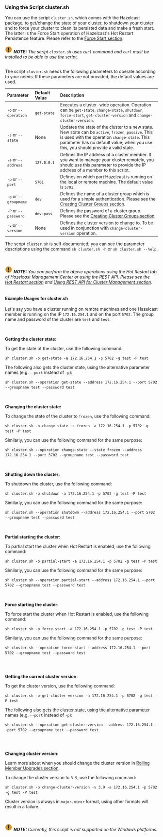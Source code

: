 


### Using the Script cluster.sh

You can use the script `cluster.sh`, which comes with the Hazelcast package, to get/change the state of your cluster, to shutdown your cluster and to force your cluster to clean its persisted data and make a fresh start. The latter is the Force Start operation of Hazelcast's Hot Restart Persistence feature. Please refer to the [Force Start section](#force-start).
<br></br>
![image](images/NoteSmall.jpg) ***NOTE:*** *The script `cluster.sh` uses `curl` command and `curl` must be installed to be able to use the script.*
<br></br>

The script `cluster.sh` needs the following parameters to operate according to your needs. If these parameters are not provided, the default values are used.

Parameter | Default Value | Description
:--------------|:------|:------------
`-o` or `--operation`|`get-state`|Executes a cluster-wide operation. Operation can be `get-state`, `change-state`, `shutdown`, `force-start`, `get-cluster-version` and `change-cluster-version`.
`-s` or `--state`|None|Updates the state of the cluster to a new state. New state can be `active`, `frozen`, `passive`. This is used with the operation `change-state`. This parameter has no default value; when you use this, you should provide a valid state.
`-a` or `--address`|`127.0.0.1`|Defines the IP address of a cluster member. If you want to manage your cluster remotely, you should use this parameter to provide the IP address of a member to this script.
`-p` or `--port`|`5701`|Defines on which port Hazelcast is running on the local or remote machine. The default value is `5701`.
`-g` or `--groupname`|`dev`|Defines the name of a cluster group which is used for a simple authentication. Please see the [Creating Cluster Groups section](#creating-cluster-groups).
`-P` or `--password`|`dev-pass`|Defines the password of a cluster group. Please see the [Creating Cluster Groups section](#creating-cluster-groups).
`-v` or `--version`|None|Defines the cluster version to change to. To be used in conjunction with `change-cluster-version` operation. 

The script `cluster.sh` is self-documented; you can see the parameter descriptions using the command `sh cluster.sh -h` or `sh cluster.sh --help`.

<br></br>
![image](images/NoteSmall.jpg) ***NOTE:*** *You can perform the above operations using the Hot Restart tab of Hazelcast Management Center or using the REST API. Please see the [Hot Restart section](#hot-restart) and [Using REST API for Cluster Management section](#using-rest-api-for-cluster-management).*
<br></br>


#### Example Usages for cluster.sh

Let's say you have a cluster running on remote machines and one Hazelcast member is running on the IP  `172.16.254.1` and on the port
`5702`. The group name and password of the cluster are `test` and `test`.

<br></br>
**Getting the cluster state:**

To get the state of the cluster, use the following command:

`sh cluster.sh -o get-state -a 172.16.254.1 -p 5702 -g test -P test`

The following also gets the cluster state, using the alternative parameter names (e.g. `--port` instead of `-p`):

`sh cluster.sh --operation get-state --address 172.16.254.1 --port 5702 --groupname test --password test`

<br></br>
**Changing the cluster state:**

To change the state of the cluster to `frozen`, use the following command:

`sh cluster.sh -o change-state -s frozen -a 172.16.254.1 -p 5702 -g test -P test`

Similarly, you can use the following command for the same purpose:

`sh cluster.sh --operation change-state --state frozen --address 172.16.254.1 --port 5702 --groupname test --password test`


<br></br>
**Shutting down the cluster:**

To shutdown the cluster, use the following command:

`sh cluster.sh -o shutdown -a 172.16.254.1 -p 5702 -g test -P test`

Similarly, you can use the following command for the same purpose:


`sh cluster.sh --operation shutdown --address 172.16.254.1 --port 5702 --groupname test --password test`


<br></br>
**Partial starting the cluster:**

To partial start the cluster when Hot Restart is enabled, use the following command:

`sh cluster.sh -o partial-start -a 172.16.254.1 -p 5702 -g test -P test`

Similarly, you can use the following command for the same purpose:

`sh cluster.sh --operation partial-start --address 172.16.254.1 --port 5702 --groupname test --password test`


<br></br>
**Force starting the cluster:**

To force start the cluster when Hot Restart is enabled, use the following command:

`sh cluster.sh -o force-start -a 172.16.254.1 -p 5702 -g test -P test`

Similarly, you can use the following command for the same purpose:

`sh cluster.sh --operation force-start --address 172.16.254.1 --port 5702 --groupname test --password test`


<br></br>

**Getting the current cluster version:**

To get the cluster version, use the following command:

`sh cluster.sh -o get-cluster-version -a 172.16.254.1 -p 5702 -g test -P test`

The following also gets the cluster state, using the alternative parameter names (e.g. `--port` instead of `-p`):

`sh cluster.sh --operation get-cluster-version --address 172.16.254.1 --port 5702 --groupname test --password test`

<br></br>

**Changing cluster version:**

Learn more about when you should change the cluster version in [Rolling Member Upgrades section](#rolling-member-upgrades).

To change the cluster version to `3.9`, use the following command:

`sh cluster.sh -o change-cluster-version -v 3.9 -a 172.16.254.1 -p 5702 -g test -P test`

Cluster version is always in `major.minor` format, using other formats will result in a failure.

<br></br>
![image](images/NoteSmall.jpg) ***NOTE:*** *Currently, this script is not supported on the Windows platforms.*
<br></br>